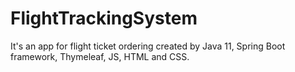 # FlightTrackingSystem
It's an app for flight ticket ordering created by Java 11, Spring Boot framework, Thymeleaf, JS, HTML and CSS.
